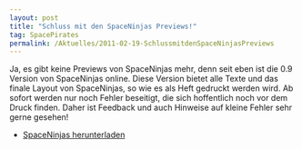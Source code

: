 ```yaml
---
layout: post
title: "Schluss mit den SpaceNinjas Previews!"
tag: SpacePirates
permalink: /Aktuelles/2011-02-19-SchlussmitdenSpaceNinjasPreviews
---
```



Ja, es gibt keine Previews von SpaceNinjas mehr, denn seit eben ist die 0.9 Version von SpaceNinjas online. Diese Version bietet alle Texte und das finale Layout von SpaceNinjas, so wie es als Heft gedruckt werden wird. Ab sofort werden nur noch Fehler beseitigt, die sich hoffentlich noch vor dem Druck finden. Daher ist Feedback und auch Hinweise auf kleine Fehler sehr gerne gesehen!

- [SpaceNinjas herunterladen](https://spacepirates.jcgames.de/Publikationen/)
